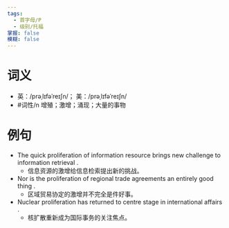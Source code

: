 ```yaml
---
tags:
  - 首字母/P
  - 级别/托福
掌握: false
模糊: false
---
```

# 词义
- 英：/prəˌlɪfəˈreɪʃn/； 美：/prəˌlɪfəˈreɪʃn/
- #词性/n  增殖；激增；涌现；大量的事物
# 例句
- The quick proliferation of information resource brings new challenge to information retrieval .
	- 信息资源的激增给信息检索提出新的挑战。
- Nor is the proliferation of regional trade agreements an entirely good thing .
	- 区域贸易协定的激增并不完全是件好事。
- Nuclear proliferation has returned to centre stage in international affairs .
	- 核扩散重新成为国际事务的关注焦点。
